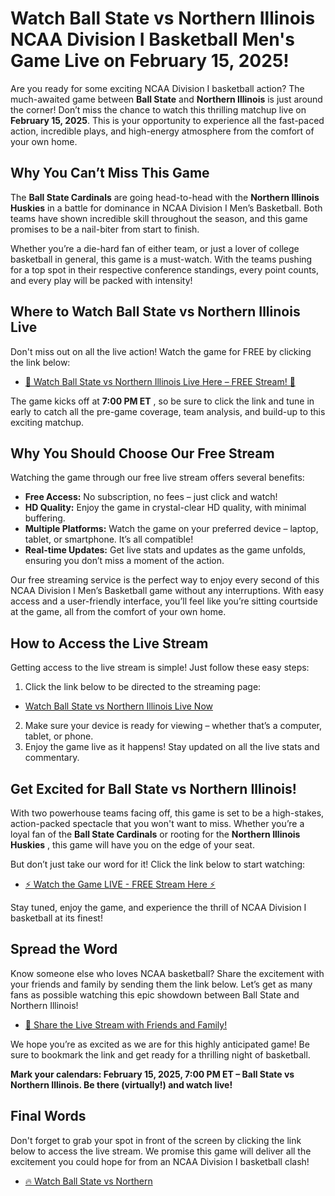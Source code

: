# Watch Ball State vs Northern Illinois NCAA Division I Basketball Men's Game Live on February 15, 2025!

Are you ready for some exciting NCAA Division I basketball action? The much-awaited game between **Ball State** and **Northern Illinois** is just around the corner! Don’t miss the chance to watch this thrilling matchup live on **February 15, 2025**. This is your opportunity to experience all the fast-paced action, incredible plays, and high-energy atmosphere from the comfort of your own home.

## Why You Can’t Miss This Game

The **Ball State Cardinals** are going head-to-head with the **Northern Illinois Huskies** in a battle for dominance in NCAA Division I Men’s Basketball. Both teams have shown incredible skill throughout the season, and this game promises to be a nail-biter from start to finish.

Whether you’re a die-hard fan of either team, or just a lover of college basketball in general, this game is a must-watch. With the teams pushing for a top spot in their respective conference standings, every point counts, and every play will be packed with intensity!

## Where to Watch Ball State vs Northern Illinois Live

Don't miss out on all the live action! Watch the game for FREE by clicking the link below:

- [🎥 Watch Ball State vs Northern Illinois Live Here – FREE Stream! 🎥](https://tinyurl.com/livestreamfreeo?st=Ball+State+vs+Northern+Illinois&si=ghc)

The game kicks off at **7:00 PM ET** , so be sure to click the link and tune in early to catch all the pre-game coverage, team analysis, and build-up to this exciting matchup.

## Why You Should Choose Our Free Stream

Watching the game through our free live stream offers several benefits:

- **Free Access:** No subscription, no fees – just click and watch!
- **HD Quality:** Enjoy the game in crystal-clear HD quality, with minimal buffering.
- **Multiple Platforms:** Watch the game on your preferred device – laptop, tablet, or smartphone. It’s all compatible!
- **Real-time Updates:** Get live stats and updates as the game unfolds, ensuring you don’t miss a moment of the action.

Our free streaming service is the perfect way to enjoy every second of this NCAA Division I Men’s Basketball game without any interruptions. With easy access and a user-friendly interface, you’ll feel like you’re sitting courtside at the game, all from the comfort of your own home.

## How to Access the Live Stream

Getting access to the live stream is simple! Just follow these easy steps:

1. Click the link below to be directed to the streaming page:

  - [Watch Ball State vs Northern Illinois Live Now](https://tinyurl.com/livestreamfreeo?st=Ball+State+vs+Northern+Illinois&si=ghc)

2. Make sure your device is ready for viewing – whether that’s a computer, tablet, or phone.
3. Enjoy the game live as it happens! Stay updated on all the live stats and commentary.

## Get Excited for Ball State vs Northern Illinois!

With two powerhouse teams facing off, this game is set to be a high-stakes, action-packed spectacle that you won't want to miss. Whether you’re a loyal fan of the **Ball State Cardinals** or rooting for the **Northern Illinois Huskies** , this game will have you on the edge of your seat.

But don’t just take our word for it! Click the link below to start watching:

- [⚡ Watch the Game LIVE - FREE Stream Here ⚡](https://tinyurl.com/livestreamfreeo?st=Ball+State+vs+Northern+Illinois&si=ghc)

Stay tuned, enjoy the game, and experience the thrill of NCAA Division I basketball at its finest!

## Spread the Word

Know someone else who loves NCAA basketball? Share the excitement with your friends and family by sending them the link below. Let’s get as many fans as possible watching this epic showdown between Ball State and Northern Illinois!

- [🚨 Share the Live Stream with Friends and Family!](https://tinyurl.com/livestreamfreeo?st=Ball+State+vs+Northern+Illinois&si=ghc)

We hope you’re as excited as we are for this highly anticipated game! Be sure to bookmark the link and get ready for a thrilling night of basketball.

**Mark your calendars: February 15, 2025, 7:00 PM ET – Ball State vs Northern Illinois. Be there (virtually!) and watch live!**

## Final Words

Don't forget to grab your spot in front of the screen by clicking the link below to access the live stream. We promise this game will deliver all the excitement you could hope for from an NCAA Division I basketball clash!

- [🔥 Watch Ball State vs Northern](https://tinyurl.com/livestreamfreeo?st=Ball+State+vs+Northern+Illinois&si=ghc)
